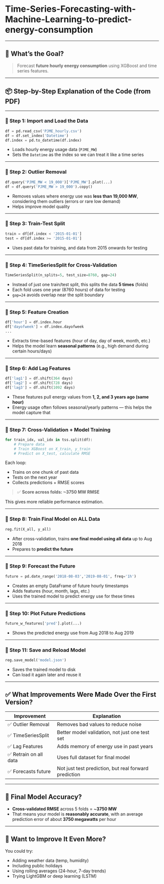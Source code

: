 # Time-Series-Forecasting-with-Machine-Learning-to-predict-energy-consumption

---

## 🧠 What’s the Goal?

> Forecast **future hourly energy consumption** using XGBoost and time series features.

---

## 📦 Step-by-Step Explanation of the Code (from PDF)

---

### 🔹 Step 1: Import and Load the Data

```python
df = pd.read_csv('PJME_hourly.csv')
df = df.set_index('Datetime')
df.index = pd.to_datetime(df.index)
```

* Loads hourly energy usage data (`PJME_MW`)
* Sets the `Datetime` as the index so we can treat it like a time series

---

### 🔹 Step 2: Outlier Removal

```python
df.query('PJME_MW < 19_000')['PJME_MW'].plot(...)
df = df.query('PJME_MW > 19_000').copy()
```

* Removes values where energy use was **less than 19,000 MW**, considering them outliers (errors or rare low demand)
* Helps improve model quality

---

### 🔹 Step 3: Train-Test Split

```python
train = df[df.index < '2015-01-01']
test = df[df.index >= '2015-01-01']
```

* Uses past data for training, and data from 2015 onwards for testing

---

### 🔹 Step 4: TimeSeriesSplit for Cross-Validation

```python
TimeSeriesSplit(n_splits=5, test_size=8760, gap=24)
```

* Instead of just one train/test split, this splits the data **5 times** (folds)
* Each fold uses one year (8760 hours) of data for testing
* `gap=24` avoids overlap near the split boundary

---

### 🔹 Step 5: Feature Creation

```python
df['hour'] = df.index.hour
df['dayofweek'] = df.index.dayofweek
...
```

* Extracts time-based features (hour of day, day of week, month, etc.)
* Helps the model learn **seasonal patterns** (e.g., high demand during certain hours/days)

---

### 🔹 Step 6: Add Lag Features

```python
df['lag1'] = df.shift(364 days)
df['lag2'] = df.shift(728 days)
df['lag3'] = df.shift(1092 days)
```

* These features pull energy values from **1, 2, and 3 years ago (same hour)**
* Energy usage often follows seasonal/yearly patterns — this helps the model capture that

---

### 🔹 Step 7: Cross-Validation + Model Training

```python
for train_idx, val_idx in tss.split(df):
    # Prepare data
    # Train XGBoost on X_train, y_train
    # Predict on X_test, calculate RMSE
```

Each loop:

* Trains on one chunk of past data
* Tests on the next year
* Collects predictions + RMSE scores

> ✅ **Score across folds: \~3750 MW RMSE**

This gives more reliable performance estimation.

---

### 🔹 Step 8: Train Final Model on ALL Data

```python
reg.fit(X_all, y_all)
```

* After cross-validation, trains **one final model using all data** up to Aug 2018
* Prepares to **predict the future**

---

### 🔹 Step 9: Forecast the Future

```python
future = pd.date_range('2018-08-03','2019-08-01', freq='1h')
```

* Creates an empty DataFrame of future hourly timestamps
* Adds features (hour, month, lags, etc.)
* Uses the trained model to predict energy use for these times

---

### 🔹 Step 10: Plot Future Predictions

```python
future_w_features['pred'].plot(...)
```

* Shows the predicted energy use from Aug 2018 to Aug 2019

---

### 🔹 Step 11: Save and Reload Model

```python
reg.save_model('model.json')
```

* Saves the trained model to disk
* Can load it again later and reuse it

---

## ✅ What Improvements Were Made Over the First Version?

| Improvement           | Explanation                                           |
| --------------------- | ----------------------------------------------------- |
| ✅ Outlier Removal     | Removes bad values to reduce noise                    |
| ✅ TimeSeriesSplit     | Better model validation, not just one test set        |
| ✅ Lag Features        | Adds memory of energy use in past years               |
| ✅ Retrain on all data | Uses full dataset for final model                     |
| ✅ Forecasts future    | Not just test prediction, but real forward prediction |

---

## 📏 Final Model Accuracy?

* **Cross-validated RMSE** across 5 folds = \~**3750 MW**
* That means your model is **reasonably accurate**, with an average prediction error of about **3750 megawatts** per hour

---

## 🔧 Want to Improve It Even More?

You could try:

* Adding weather data (temp, humidity)
* Including public holidays
* Using rolling averages (24-hour, 7-day trends)
* Trying LightGBM or deep learning (LSTM)


